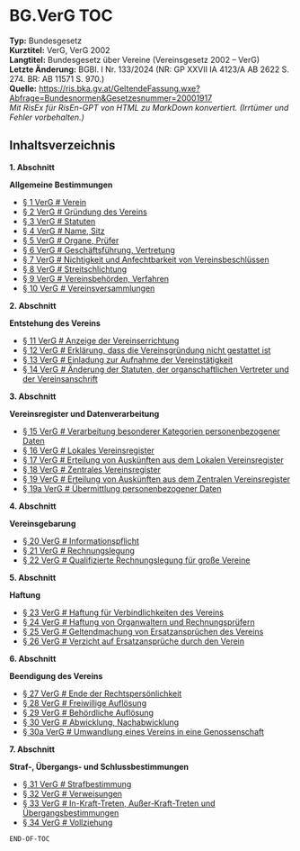 # BG.VerG TOC
**Typ:** Bundesgesetz  
**Kurztitel:** VerG, VerG 2002  
**Langtitel:** Bundesgesetz über Vereine (Vereinsgesetz 2002 – VerG)  
**Letzte Änderung:** BGBl. I Nr. 133/2024 (NR: GP XXVII IA 4123/A AB 2622 S. 274. BR: AB 11571 S. 970.)  
**Quelle:** https://ris.bka.gv.at/GeltendeFassung.wxe?Abfrage=Bundesnormen&Gesetzesnummer=20001917  
*Mit RisEx für RisEn-GPT von HTML zu MarkDown konvertiert. (Irrtümer und Fehler vorbehalten.)*

## Inhaltsverzeichnis

**1. Abschnitt**  

**Allgemeine Bestimmungen**  
* [§ 1 VerG # Verein](BG.VerG.001.md#1-verg-verein)
* [§ 2 VerG # Gründung des Vereins](BG.VerG.001.md#2-verg-grundung-des-vereins)
* [§ 3 VerG # Statuten](BG.VerG.001.md#3-verg-statuten)
* [§ 4 VerG # Name, Sitz](BG.VerG.001.md#4-verg-name-sitz)
* [§ 5 VerG # Organe, Prüfer](BG.VerG.001.md#5-verg-organe-prufer)
* [§ 6 VerG # Geschäftsführung, Vertretung](BG.VerG.001.md#6-verg-geschaftsfuhrung-vertretung)
* [§ 7 VerG # Nichtigkeit und Anfechtbarkeit von Vereinsbeschlüssen](BG.VerG.001.md#7-verg-nichtigkeit-und-anfechtbarkeit-von-vereinsbeschlussen)
* [§ 8 VerG # Streitschlichtung](BG.VerG.001.md#8-verg-streitschlichtung)
* [§ 9 VerG # Vereinsbehörden, Verfahren](BG.VerG.001.md#9-verg-vereinsbehorden-verfahren)
* [§ 10 VerG # Vereinsversammlungen](BG.VerG.001.md#10-verg-vereinsversammlungen)

**2. Abschnitt**  

**Entstehung des Vereins**  
* [§ 11 VerG # Anzeige der Vereinserrichtung](BG.VerG.001.md#11-verg-anzeige-der-vereinserrichtung)
* [§ 12 VerG # Erklärung, dass die Vereinsgründung nicht gestattet ist](BG.VerG.001.md#12-verg-erklarung-dass-die-vereinsgrundung-nicht-gestattet-ist)
* [§ 13 VerG # Einladung zur Aufnahme der Vereinstätigkeit](BG.VerG.001.md#13-verg-einladung-zur-aufnahme-der-vereinstatigkeit)
* [§ 14 VerG # Änderung der Statuten, der organschaftlichen Vertreter und der Vereinsanschrift](BG.VerG.001.md#14-verg-anderung-der-statuten-der-organschaftlichen-vertreter-und-der-vereinsanschrift)

**3. Abschnitt**  

**Vereinsregister und Datenverarbeitung**  
* [§ 15 VerG # Verarbeitung besonderer Kategorien personenbezogener Daten](BG.VerG.001.md#15-verg-verarbeitung-besonderer-kategorien-personenbezogener-daten)
* [§ 16 VerG # Lokales Vereinsregister](BG.VerG.001.md#16-verg-lokales-vereinsregister)
* [§ 17 VerG # Erteilung von Auskünften aus dem Lokalen Vereinsregister](BG.VerG.001.md#17-verg-erteilung-von-auskunften-aus-dem-lokalen-vereinsregister)
* [§ 18 VerG # Zentrales Vereinsregister](BG.VerG.001.md#18-verg-zentrales-vereinsregister)
* [§ 19 VerG # Erteilung von Auskünften aus dem Zentralen Vereinsregister](BG.VerG.001.md#19-verg-erteilung-von-auskunften-aus-dem-zentralen-vereinsregister)
* [§ 19a VerG # Übermittlung personenbezogener Daten](BG.VerG.001.md#19a-verg-ubermittlung-personenbezogener-daten)

**4. Abschnitt**  

**Vereinsgebarung**  
* [§ 20 VerG # Informationspflicht](BG.VerG.001.md#20-verg-informationspflicht)
* [§ 21 VerG # Rechnungslegung](BG.VerG.001.md#21-verg-rechnungslegung)
* [§ 22 VerG # Qualifizierte Rechnungslegung für große Vereine](BG.VerG.001.md#22-verg-qualifizierte-rechnungslegung-fur-große-vereine)

**5. Abschnitt**  

**Haftung**  
* [§ 23 VerG # Haftung für Verbindlichkeiten des Vereins](BG.VerG.001.md#23-verg-haftung-fur-verbindlichkeiten-des-vereins)
* [§ 24 VerG # Haftung von Organwaltern und Rechnungsprüfern](BG.VerG.001.md#24-verg-haftung-von-organwaltern-und-rechnungsprufern)
* [§ 25 VerG # Geltendmachung von Ersatzansprüchen des Vereins](BG.VerG.001.md#25-verg-geltendmachung-von-ersatzanspruchen-des-vereins)
* [§ 26 VerG # Verzicht auf Ersatzansprüche durch den Verein](BG.VerG.001.md#26-verg-verzicht-auf-ersatzanspruche-durch-den-verein)

**6. Abschnitt**  

**Beendigung des Vereins**  
* [§ 27 VerG # Ende der Rechtspersönlichkeit](BG.VerG.001.md#27-verg-ende-der-rechtspersonlichkeit)
* [§ 28 VerG # Freiwillige Auflösung](BG.VerG.001.md#28-verg-freiwillige-auflosung)
* [§ 29 VerG # Behördliche Auflösung](BG.VerG.001.md#29-verg-behordliche-auflosung)
* [§ 30 VerG # Abwicklung, Nachabwicklung](BG.VerG.001.md#30-verg-abwicklung-nachabwicklung)
* [§ 30a VerG # Umwandlung eines Vereins in eine Genossenschaft](BG.VerG.001.md#30a-verg-umwandlung-eines-vereins-in-eine-genossenschaft)

**7. Abschnitt**  

**Straf-, Übergangs- und Schlussbestimmungen**  
* [§ 31 VerG # Strafbestimmung](BG.VerG.001.md#31-verg-strafbestimmung)
* [§ 32 VerG # Verweisungen](BG.VerG.001.md#32-verg-verweisungen)
* [§ 33 VerG # In-Kraft-Treten, Außer-Kraft-Treten und Übergangsbestimmungen](BG.VerG.001.md#33-verg-in-kraft-treten-außer-kraft-treten-und-ubergangsbestimmungen)
* [§ 34 VerG # Vollziehung](BG.VerG.001.md#34-verg-vollziehung)

`END-OF-TOC`

